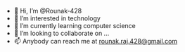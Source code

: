 - 👋 Hi, I’m @Rounak-428
- 👀 I’m interested in technology
- 🌱 I’m currently learning computer science
- 💞️ I’m looking to collaborate on ...
- 📫 Anybody can reach me at rounak.raj.428@gmail.com

<!---
Rounak-428/Rounak-428 is a ✨ special ✨ repository because its `README.md` (this file) appears on your GitHub profile.
You can click the Preview link to take a look at your changes.
--->
